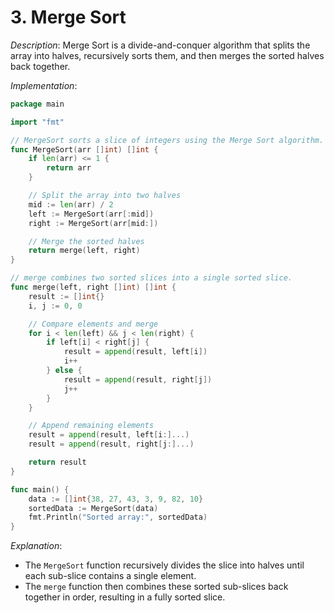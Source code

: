 # **3. Merge Sort**

_Description_: Merge Sort is a divide-and-conquer algorithm that splits the array into halves, recursively sorts them, and then merges the sorted halves back together.

_Implementation_:

```go
package main

import "fmt"

// MergeSort sorts a slice of integers using the Merge Sort algorithm.
func MergeSort(arr []int) []int {
	if len(arr) <= 1 {
		return arr
	}

	// Split the array into two halves
	mid := len(arr) / 2
	left := MergeSort(arr[:mid])
	right := MergeSort(arr[mid:])

	// Merge the sorted halves
	return merge(left, right)
}

// merge combines two sorted slices into a single sorted slice.
func merge(left, right []int) []int {
	result := []int{}
	i, j := 0, 0

	// Compare elements and merge
	for i < len(left) && j < len(right) {
		if left[i] < right[j] {
			result = append(result, left[i])
			i++
		} else {
			result = append(result, right[j])
			j++
		}
	}

	// Append remaining elements
	result = append(result, left[i:]...)
	result = append(result, right[j:]...)

	return result
}

func main() {
	data := []int{38, 27, 43, 3, 9, 82, 10}
	sortedData := MergeSort(data)
	fmt.Println("Sorted array:", sortedData)
}
```

_Explanation_:

- The `MergeSort` function recursively divides the slice into halves until each sub-slice contains a single element.
- The `merge` function then combines these sorted sub-slices back together in order, resulting in a fully sorted slice.
